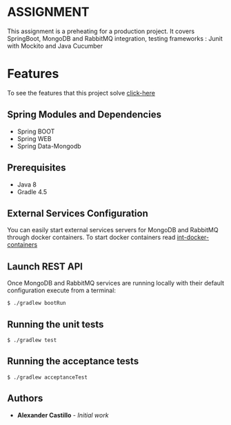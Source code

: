 # ASSIGNMENT

This assignment is a preheating for a production project. It covers SpringBoot, MongoDB and RabbitMQ integration, testing frameworks : Junit with Mockito and Java Cucumber

# Features
To see the features that this project solve [click-here](src/acceptanceTest/resources/features/assignment.feature)

## Spring Modules and Dependencies

* Spring BOOT
* Spring WEB
* Spring Data-Mongodb

## Prerequisites

* Java 8
* Gradle 4.5

## External Services Configuration
You can easily start external services servers for MongoDB and RabbitMQ through docker containers.
To start docker containers read [int-docker-containers](etc/dependencies.docker.container.start.md)

## Launch REST API
Once MongoDB and RabbitMQ services are running locally with their default configuration execute from a terminal:
```
$ ./gradlew bootRun
```

## Running the unit tests

```
$ ./gradlew test
```

## Running the acceptance tests

```
$ ./gradlew acceptanceTest
```

## Authors

* **Alexander Castillo** - *Initial work*
